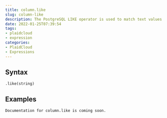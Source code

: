 ```yaml
---
title: column.like
slug: column-like
description: The PostgreSQL LIKE operator is used to match text values against a pattern using wildcards
date: 2022-01-25T07:39:54
tags:
- plaidcloud
- expression
categories:
- PlaidCloud
- Expressions
---
```



## Syntax



```
.like(string)
```


## Examples



```
Documentation for column.like is coming soon.
```
